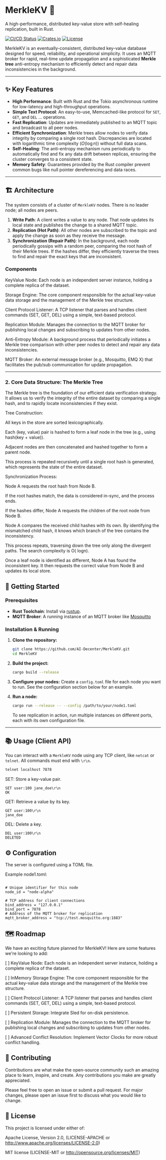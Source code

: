 # MerkleKV 🚀

A high-performance, distributed key-value store with self-healing replication, built in Rust.

[![CI/CD Status](https://img.shields.io/github/actions/workflow/status/your-username/merkledb/ci.yml?branch=main&style=for-the-badge)](https://github.com/your-username/merkledb/actions)
[![Crates.io](https://img.shields.io/crates/v/merkledb.svg?style=for-the-badge)](https://crates.io/crates/merkledb)
[![License](https://img.shields.io/badge/License-Apache_2.0_OR_MIT-blue.svg?style=for-the-badge)](https://opensource.org/licenses/MIT)

MerkleKV is an eventually-consistent, distributed key-value database designed for speed, reliability, and operational simplicity. It uses an MQTT broker for rapid, real-time update propagation and a sophisticated **Merkle tree** anti-entropy mechanism to efficiently detect and repair data inconsistencies in the background.

---

## ✨ Key Features

* **High Performance**: Built with Rust and the Tokio asynchronous runtime for low-latency and high-throughput operations.
* **Simple Text Protocol**: An easy-to-use, Memcached-like protocol for `SET`, `GET`, and `DEL` ... operations.
* **Fast Replication**: Updates are immediately published to an MQTT topic and broadcast to all peer nodes.
* **Efficient Synchronization**: Merkle trees allow nodes to verify data integrity by comparing a single root hash. Discrepancies are located with logarithmic time complexity ($O(\log n)$) without full data scans.
* **Self-Healing**: The anti-entropy mechanism runs periodically to automatically find and fix any data drift between replicas, ensuring the cluster converges to a consistent state.
* **Memory Safety**: Guarantees provided by the Rust compiler prevent common bugs like null pointer dereferencing and data races.

---

## 🏗️ Architecture

The system consists of a cluster of `MerkleKV` nodes. There is no leader node; all nodes are peers.

1.  **Write Path**: A client writes a value to any node. That node updates its local state and publishes the change to a shared MQTT topic.
2.  **Replication (Hot Path)**: All other nodes are subscribed to the topic and apply the change as soon as they receive the message.
3.  **Synchronization (Repair Path)**: In the background, each node periodically gossips with a random peer, comparing the root hash of their Merkle trees. If the hashes differ, they efficiently traverse the trees to find and repair the exact keys that are inconsistent.


### Components 

KeyValue Node: Each node is an independent server instance, holding a complete replica of the dataset.

Storage Engine: The core component responsible for the actual key-value data storage and the management of the Merkle tree structure.

Client Protocol Listener: A TCP listener that parses and handles client commands (SET, GET, DEL) using a simple, text-based protocol.

Replication Module: Manages the connection to the MQTT broker for publishing local changes and subscribing to updates from other nodes.

Anti-Entropy Module: A background process that periodically initiates a Merkle tree comparison with other peer nodes to detect and repair any data inconsistencies.

MQTT Broker: An external message broker (e.g., Mosquitto, EMQ X) that facilitates the pub/sub communication for update propagation.
 
---

### 2. Core Data Structure: The Merkle Tree

The Merkle tree is the foundation of our efficient data verification strategy. It allows us to verify the integrity of the entire dataset by comparing a single hash, and to rapidly locate inconsistencies if they exist.

Tree Construction:

All keys in the store are sorted lexicographically.

Each (key, value) pair is hashed to form a leaf node in the tree (e.g., using hash(key + value)).

Adjacent nodes are then concatenated and hashed together to form a parent node.

This process is repeated recursively until a single root hash is generated, which represents the state of the entire dataset.

Synchronization Process:

Node A requests the root hash from Node B.

If the root hashes match, the data is considered in-sync, and the process ends.

If the hashes differ, Node A requests the children of the root node from Node B.

Node A compares the received child hashes with its own. By identifying the mismatched child hash, it knows which branch of the tree contains the inconsistency.

This process repeats, traversing down the tree only along the divergent paths. The search complexity is O(
logn).

Once a leaf node is identified as different, Node A has found the inconsistent key. It then requests the correct value from Node B and updates its local store.

## 🔧 Getting Started

### Prerequisites

* **Rust Toolchain**: Install via [rustup](https://rustup.rs/).
* **MQTT Broker**: A running instance of an MQTT broker like [Mosquitto](https://mosquitto.org/) 

### Installation & Running

1.  **Clone the repository:**
    ```bash
    git clone https://github.com/AI-Decenter/MerkleKV.git 
    cd MerkleKV
    ```

2.  **Build the project:**
    ```bash
    cargo build --release
    ```

3.  **Configure your nodes:**
    Create a `config.toml` file for each node you want to run. See the configuration section below for an example.

4.  **Run a node:**
    ```bash
    cargo run --release -- --config /path/to/your/node1.toml
    ```
    To see replication in action, run multiple instances on different ports, each with its own configuration file.

---

## 📚 Usage (Client API)

You can interact with a `MerkleKV` node using any TCP client, like `netcat` or `telnet`. All commands must end with `\r\n`.

```bash
telnet localhost 7878

```
SET: Store a key-value pair.


```
SET user:100 jane_doe\r\n
OK
```
GET: Retrieve a value by its key.
```
GET user:100\r\n
jane_doe
```
DEL: Delete a key.
```
DEL user:100\r\n
DELETED
```
## ⚙️ Configuration
The server is configured using a TOML file.

Example node1.toml:

```Ini, TOML

# Unique identifier for this node
node_id = "node-alpha"

# TCP address for client connections
bind_address = "127.0.0.1"
bind_port = 7878
# Address of the MQTT broker for replication
mqtt_broker_address = "tcp://test.mosquitto.org:1883"

```
## 🗺️ Roadmap
We have an exciting future planned for MerkleKV! Here are some features we're looking to add:

[ ] KeyValue Node: Each node is an independent server instance, holding a complete replica of the dataset.

[ ] InMemory Storage Engine: The core component responsible for the actual key-value data storage and the management of the Merkle tree structure.

[ ] Client Protocol Listener: A TCP listener that parses and handles client commands (SET, GET, DEL) using a simple, text-based protocol.

[ ] Persistent Storage: Integrate Sled for on-disk persistence.

[ ] Replication Module: Manages the connection to the MQTT broker for publishing local changes and subscribing to updates from other nodes.

[ ] Advanced Conflict Resolution: Implement Vector Clocks for more robust conflict handling.

## 🙌 Contributing
Contributions are what make the open-source community such an amazing place to learn, inspire, and create. Any contributions you make are greatly appreciated.

Please feel free to open an issue or submit a pull request. For major changes, please open an issue first to discuss what you would like to change.

## 📜 License
This project is licensed under either of:

Apache License, Version 2.0, (LICENSE-APACHE or http://www.apache.org/licenses/LICENSE-2.0)

MIT license (LICENSE-MIT or http://opensource.org/licenses/MIT)

